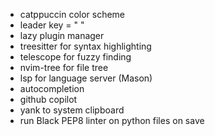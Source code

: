 - catppuccin color scheme
- leader key = " "
- lazy plugin manager
- treesitter for syntax highlighting
- telescope for fuzzy finding
- nvim-tree for file tree
- lsp for language server (Mason)
- autocompletion
- github copilot
- yank to system clipboard
- run Black PEP8 linter on python files on save

